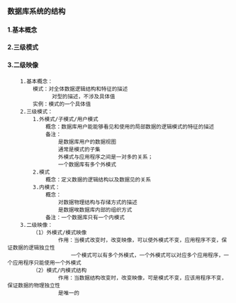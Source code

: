 <h3>数据库系统的结构</h3>
<h4>1.基本概念</h4>
<h4>2.三级模式</h4>
<h4>3.二级映像</h4>


		1.基本概念：
			模式：对全体数据逻辑结构和特征的描述
			      对型的描述，不涉及具体值
			实例：模式的一个具体值
		2.三级模式：
			1.外模式/子模式/用户模式
				概念：数据库用户能能够看见和使用的局部数据的逻辑模式的特征的描述
				备注：
					是数据库用户的数据视图
					通常是模式的子集
					外模式与应用程序之间是一对多的关系；
					一个数据库有多个外模式
			2.模式
				概念：定义数据的逻辑结构以及数据见的关系
			3.内模式：
				概念：
					对数据物理结构与存储方式的描述
					是数据唉数据库内部的组织方式
				备注：一个数据库只有一个内模式
		3.二级映像：
			（1）外模式/模式映像
					作用：当模式改变时，改变映像，可以使外模式不变，应用程序不变，保证数据的逻辑独立性
				    	一个模式可以有多个外模式，一个外模式可以对应多个应用程序，一个应用程序只能使用一个外模式
			（2）模式/内模式结构
					作用：当数据结构改变时，改变映像，可是模式不变，应该用程序不变，保证数据的物理独立性
					是唯一的
